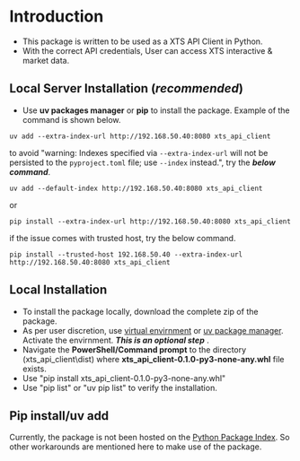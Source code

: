 # Introduction

* This package is written to be used as a XTS API Client in Python.
* With the correct API credentials, User can access XTS interactive & market data.

## Local Server Installation (_recommended_)

* Use __uv packages manager__ or __pip__ to install the package. Example of the command is shown below.

```
uv add --extra-index-url http://192.168.50.40:8080 xts_api_client
```
to avoid "warning: Indexes specified via `--extra-index-url` will not be persisted to the `pyproject.toml` file; use `--index` instead.", try the ___below command___.
```
uv add --default-index http://192.168.50.40:8080 xts_api_client 
```

or
```
pip install --extra-index-url http://192.168.50.40:8080 xts_api_client
```
if the issue comes with trusted host, try the below command.
```
pip install --trusted-host 192.168.50.40 --extra-index-url http://192.168.50.40:8080 xts_api_client
```

## Local Installation

* To install the package locally, download the complete zip of the package.
* As per user discretion, use [virtual envirnment](https://docs.python.org/3/library/venv.html) or [uv package manager](https://docs.astral.sh/uv/). Activate the envirnment. ___This is an optional step___ .
* Navigate the __PowerShell/Command prompt__ to the directory (xts_api_client\dist) where __xts_api_client-0.1.0-py3-none-any.whl__ file exists.
* Use "pip install xts_api_client-0.1.0-py3-none-any.whl"
* Use "pip list" or "uv pip list" to verify the installation.

## Pip install/uv add
Currently, the package is not been hosted on the [Python Package Index](https://pypi.org/). So other workarounds are mentioned here to make use of the package.
